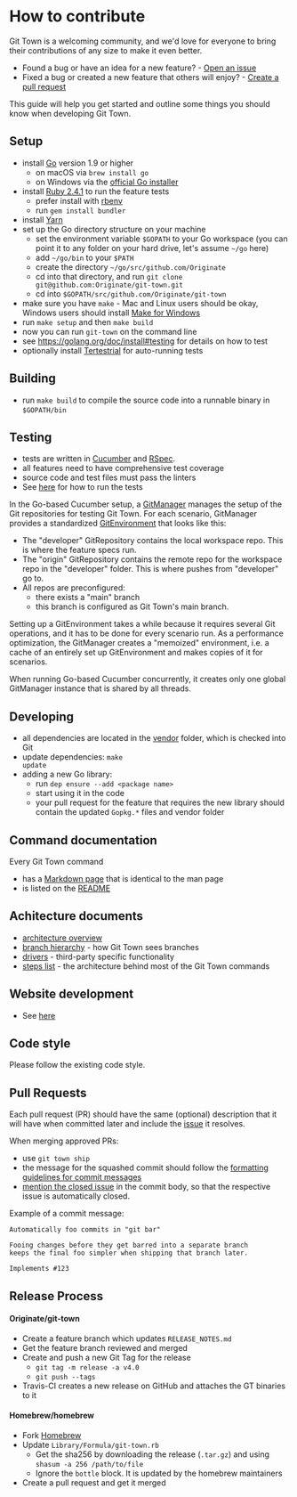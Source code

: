 # How to contribute

Git Town is a welcoming community, and we'd love for everyone to bring their
contributions of any size to make it even better.

- Found a bug or have an idea for a new feature? -
  [Open an issue](https://github.com/Originate/git-town/issues/new)
- Fixed a bug or created a new feature that others will enjoy? -
  [Create a pull request](https://help.github.com/articles/using-pull-requests/)

This guide will help you get started and outline some things you should know
when developing Git Town.

## Setup

- install [Go](https://golang.org) version 1.9 or higher
  - on macOS via `brew install go`
  - on Windows via the [official Go installer](https://golang.org/dl)
- install [Ruby 2.4.1](https://www.ruby-lang.org/en/documentation/installation)
  to run the feature tests
  - prefer install with [rbenv](https://github.com/sstephenson/rbenv)
  - run `gem install bundler`
- install [Yarn](https://yarnpkg.com/)
- set up the Go directory structure on your machine
  - set the environment variable `$GOPATH` to your Go workspace (you can point
    it to any folder on your hard drive, let's assume `~/go` here)
  - add `~/go/bin` to your `$PATH`
  - create the directory `~/go/src/github.com/Originate`
  - cd into that directory, and run
    `git clone git@github.com:Originate/git-town.git`
  - cd into `$GOPATH/src/github.com/Originate/git-town`
- make sure you have `make` - Mac and Linux users should be okay, Windows users
  should install
  [Make for Windows](http://gnuwin32.sourceforge.net/packages/make.htm)
- run <code textrun="verify-make-command">make setup</code> and then
  <code textrun="verify-make-command">make build</code>
- now you can run `git-town` on the command line
- see https://golang.org/doc/install#testing for details on how to test
- optionally install
  [Tertestrial](https://github.com/Originate/tertestrial-server) for
  auto-running tests

## Building

- run <code textrun="verify-make-command">make build</code> to compile the
  source code into a runnable binary in `$GOPATH/bin`

## Testing

- tests are written in [Cucumber](https://cucumber.io) and
  [RSpec](https://rspec.info).
- all features need to have comprehensive test coverage
- source code and test files must pass the linters
- See [here](./documentation/development/testing.md) for how to run the tests

In the Go-based Cucumber setup, a [GitManager](test/git_manager.go) manages the
setup of the Git repositories for testing Git Town. For each scenario,
GitManager provides a standardized [GitEnvironment](test/git_environment.go)
that looks like this:

- The "developer" GitRepository contains the local workspace repo. This is where
  the feature specs run.
- The "origin" GitRepository contains the remote repo for the workspace repo in
  the "developer" folder. This is where pushes from "developer" go to.
- All repos are preconfigured:
  - there exists a "main" branch
  - this branch is configured as Git Town's main branch.

Setting up a GitEnvironment takes a while because it requires several Git
operations, and it has to be done for every scenario run. As a performance
optimization, the GitManager creates a "memoized" environment, i.e. a cache of
an entirely set up GitEnvironment and makes copies of it for scenarios.

When running Go-based Cucumber concurrently, it creates only one global
GitManager instance that is shared by all threads.

## Developing

- all dependencies are located in the [vendor](vendor) folder, which is checked
  into Git
- update dependencies: <code textrun="verify-make-command">make update</code>
- adding a new Go library:
  - run `dep ensure --add <package name>`
  - start using it in the code
  - your pull request for the feature that requires the new library should
    contain the updated `Gopkg.*` files and vendor folder

## Command documentation

Every Git Town command

- has a [Markdown page](./documentation/commands) that is identical to the man
  page
- is listed on the [README](./README.md)

## Achitecture documents

- [architecture overview](./documentation/development/architecture.md)
- [branch hierarchy](./documentation/development/branch_hierarchy.md) - how Git
  Town sees branches
- [drivers](./documentation/development/drivers.md) - third-party specific
  functionality
- [steps list](./documentation/development/steps_list.md) - the architecture
  behind most of the Git Town commands

## Website development

- See [here](./documentation/development/website.md)

## Code style

Please follow the existing code style.

## Pull Requests

Each pull request (PR) should have the same (optional) description that it will
have when committed later and include the
[issue](https://github.com/Originate/git-town/issues) it resolves.

When merging approved PRs:

- use `git town ship`
- the message for the squashed commit should follow the
  [formatting guidelines for commit messages](http://tbaggery.com/2008/04/19/a-note-about-git-commit-messages.html)
- [mention the closed issue](https://help.github.com/articles/closing-issues-via-commit-messages)
  in the commit body, so that the respective issue is automatically closed.

Example of a commit message:

```
Automatically foo commits in "git bar"

Fooing changes before they get barred into a separate branch
keeps the final foo simpler when shipping that branch later.

Implements #123
```

## Release Process

#### Originate/git-town

- Create a feature branch which updates `RELEASE_NOTES.md`
- Get the feature branch reviewed and merged
- Create and push a new Git Tag for the release
  - `git tag -m release -a v4.0`
  - `git push --tags`
- Travis-CI creates a new release on GitHub and attaches the GT binaries to it

#### Homebrew/homebrew

- Fork [Homebrew](https://github.com/Homebrew/homebrew)
- Update `Library/Formula/git-town.rb`
  - Get the sha256 by downloading the release (`.tar.gz`) and using
    `shasum -a 256 /path/to/file`
  - Ignore the `bottle` block. It is updated by the homebrew maintainers
- Create a pull request and get it merged
